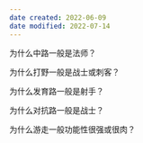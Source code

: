 ```yaml
---
date created: 2022-06-09
date modified: 2022-07-14
---
```


为什么中路一般是法师？

为什么打野一般是战士或刺客？

为什么发育路一般是射手？

为什么对抗路一般是战士？

为什么游走一般功能性很强或很肉？
